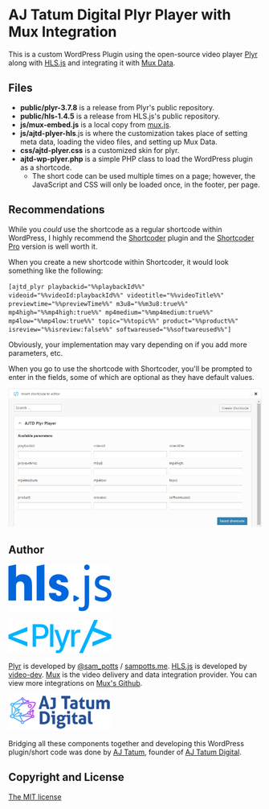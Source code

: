 # **AJ Tatum Digital Plyr Player with Mux Integration**

This is a custom WordPress Plugin using the open-source video player [Plyr](https://github.com/sampotts/plyr) along with [HLS.js](https://github.com/video-dev/hls.js) and integrating it with [Mux Data](https://docs.mux.com/guides/data).

## Files

* **public/plyr-3.7.8** is a release from Plyr's public repository.
* **public/hls-1.4.5** is a release from HLS.js's public repository.
* **js/mux-embed.js** is a local copy from [mux.js](https://src.litix.io/core/4/mux.js).
* **js/ajtd-plyer-hls**.js is where the customization takes place of setting meta data, loading the video files, and setting up Mux Data.
* **css/ajtd-plyer.css** is a customized skin for plyr.
* **ajtd-wp-plyer.php** is a simple PHP class to load the WordPress plugin as a shortcode.
  * The short code can be used multiple times on a page; however, the JavaScript and CSS will only be loaded once, in the footer, per page.

## Recommendations

While you *could* use the shortcode as a regular shortcode within WordPress, I highly recommend the [Shortcoder](https://wordpress.org/plugins/shortcoder/) plugin and the [Shortcoder Pro](https://www.aakashweb.com/wordpress-plugins/shortcoder/) version is well worth it.

When you create a new shortcode within Shortcoder, it would look something like the following:

`[ajtd_plyr playbackid="%%playbackId%%" videoid="%%videoId:playbackId%%" videotitle="%%videoTitle%%" previewtime="%%previewTime%%" m3u8="%%m3u8:true%%" mp4high="%%mp4high:true%%" mp4medium="%%mp4medium:true%%" mp4low="%%mp4low:true%%" topic="%%topic%%" product="%%product%%" isreview="%%isreview:false%%" softwareused="%%softwareused%%"]`

Obviously, your implementation may vary depending on if you add more parameters, etc.

When you go to use the shortcode with Shortcoder, you'll be prompted to enter in the fields, some of which are optional as they have default values.

![Shortcoder Screenshot](https://raw.githubusercontent.com/AJTatumDigital/ajtd-wp-plyr/master/public/AddNewShortcodeScreenshot.png)

## Author

![HLS.js](https://raw.githubusercontent.com/AJTatumDigital/ajtd-wp-plyr/master/public/logos/hls.png)

![Plyr](https://raw.githubusercontent.com/AJTatumDigital/ajtd-wp-plyr/master/public/logos/plyr.png)

[Plyr](https://github.com/sampotts/plyr) is developed by [@sam_potts](https://twitter.com/sam_potts) / [sampotts.me](http://sampotts.me). [HLS.js](https://github.com/video-dev/hls.js) is developed by [video-dev](http://video-dev.org/). [Mux](http://mux.com/) is the video delivery and data integration provider. You can view more integrations on [Mux's Github](https://github.com/muxinc/).

![AJ Tatum Digital](https://raw.githubusercontent.com/AJTatumDigital/ajtd-wp-plyr/master/public/logos/ajtatumdigital.png)

Bridging all these components together and developing this WordPress plugin/short code was done by [AJ Tatum](https://github.com/ajtatum/), founder of [AJ Tatum Digital](https://ajtatumdigital.com/?utm_source=github_organization&utm_medium=social&utm_campaign=sourcecode).

## Copyright and License

[The MIT license](LICENSE.md)
